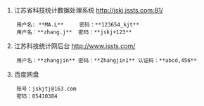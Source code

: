 1. 江苏省科技统计数据处理系统  http://jskj.jssts.com:81/
```
    用户名: **MA.L**     密码：**123654_kjt**  
    用户名：**zhang.j**  密码：**jskj+123**  
```
2. 江苏科技统计网后台 http://www.jssts.com/
```
    用户名：**zhangjin** 密码：**Zhangjin1** 认证码：**abcd,456**
``` 
3. 百度网盘
```
    账号：jskjtj@163.com  
    密码：85410384
```